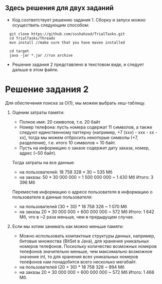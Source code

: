 ## Здесь решения для двух заданий 

- Код соответствует решению задания 1. Сборку и запуск можно осуществить следующим способом:
``` 
  git clone https://github.com/ssshahzod/TrialTasks.git
  cd TrialTasks/Threads
  mvn install //make sure that you have maven installed
  
  cd target
  java -jar *.jar //run archive
```

- Решение задания 2 представлено в текстовом виде, и следует дальше в этом файле.


# Решение задания 2

Для обеспечения поиска за О(1), мы можем выбрать хеш-таблицу.
1) Оценим затраты памяти:
   - Полное имя: 20 символов, т.е. 20 байт
   - Номер телефона: пусть номера содержат 11 символов, а также следуют единственному паттерну (например, +7 (xxx) - xxx - xx - xx), тогда мы можем отбросить некоторые символы (+7, разделение), т.е. итого 10 символов = 10 байт.
   - Пусть на информацию о заказе содержит дату заказа, номер, адрес (~50 байт).

    Тогда затраты на все данные:
   - на пользователей: 18 758 328 * 30 ~ 535 Мб
   - на заказы: 50 * 30 000 000 = 1 500 000 000 ~ 1 430 Мб
   Итого: 3 396 Мб

    Переместив информацию о адресе пользователя в информацию о пользователе в данные пользователя:
   - на пользователей (30 + 30) * 18 758 328 ~ 1 070 Мб
   - на заказы 20 * 30 000 000 = 600 000 000 ~ 572 Мб
   Итого: 1 642 Мб, что в ~2 раза меньше, чем в предыдущем случае.


2) Если мы хотим занимать как можно меньше памяти:
   - Можно использовать компактные структуры данных, например, битовые множества (BitSet в Java), для хранения уникальных номеров телефонов. Поскольку количество возможных номеров телефонов значительно меньше, чем максимально возможное значение int, то для хранения всех уникальных номеров телефонов нам понадобится всего несколько мегабайт. 
   - на пользователей (20 + 30) * 18 758 328 ~ 894 Мб
   - на заказы 20 * 30 000 000 = 600 000 000 ~ 572 Мб
     Итого: 1 466 Мб.
